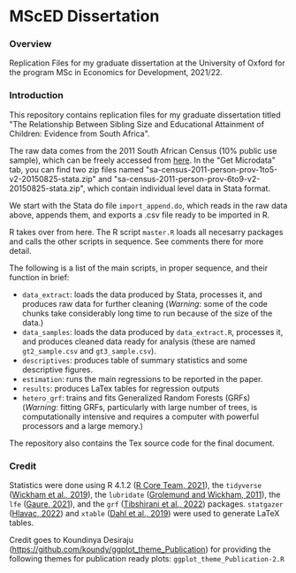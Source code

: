 # MScED Dissertation

### Overview
Replication Files for my graduate dissertation at the University of Oxford for the program MSc in Economics for Development, 2021/22.


### Introduction
This repository contains replication files for my graduate dissertation titled "The Relationship Between Sibling Size and Educational Attainment of Children: Evidence from South Africa".

The raw data comes from the 2011 South African Census (10% public use sample), which can be freely accessed from [here](https://www.datafirst.uct.ac.za/dataportal/index.php/catalog/485). In the "Get Microdata" tab, you can find two zip files named "sa-census-2011-person-prov-1to5-v2-20150825-stata.zip" and "sa-census-2011-person-prov-6to9-v2-20150825-stata.zip", which contain individual level data in Stata format. 

We start with the Stata do file `import_append.do`, which reads in the raw data above, appends them, and exports a .csv file ready to be imported in R.

R takes over from here. The R script `master.R` loads all necesarry packages and calls the other scripts in sequence. See comments there for more detail.

The following is a list of the main scripts, in proper sequence, and their function in brief:

* `data_extract`: loads the data produced by Stata, processes it, and
produces raw data for further cleaning (*Warning*: some of the code chunks take considerably long time to run because of the size of the data.)
* `data_samples`: loads the data produced by `data_extract.R`, processes it, and produces cleaned data ready for analysis (these are named `gt2_sample.csv` and `gt3_sample.csv`).
* `descriptives`: produces table of summary statistics and some descriptive figures.
* `estimation`: runs the main regressions to be reported in the paper.
* `results`: produces LaTex tables for regression outputs
* `hetero_grf`: trains and fits Generalized Random Forests (GRFs) (*Warning*: fitting GRFs, particularly with large number of trees, is computationally intensive and requires a computer with powerful processors and a large memory.)

The repository also contains the Tex source code for the final document.

### Credit

Statistics were done using R 4.1.2 ([R Core Team, 2021](https://www.R-project.org/)), the `tidyverse` ([Wickham et al., 2019](https://doi.org/10.21105/joss.01686)), the `lubridate` ([Grolemund and Wickham, 2011](https://www.jstatsoft.org/v40/i03/)),  the `lfe` ([Gaure, 2021](https://CRAN.R-project.org/package=lfe)), and the `grf` ([Tibshirani et al., 2022](https://CRAN.R-project.org/package=grf)) packages. `statgazer` ([Hlavac, 2022](https://CRAN.R-project.org/package=stargazer)) and `xtable` ([Dahl et al., 2019](https://CRAN.R-project.org/package=xtable)) were used to generate LaTeX tables.

Credit goes to Koundinya Desiraju (https://github.com/koundy/ggplot_theme_Publication) for providing the following themes for publication ready plots: `ggplot_theme_Publication-2.R`












